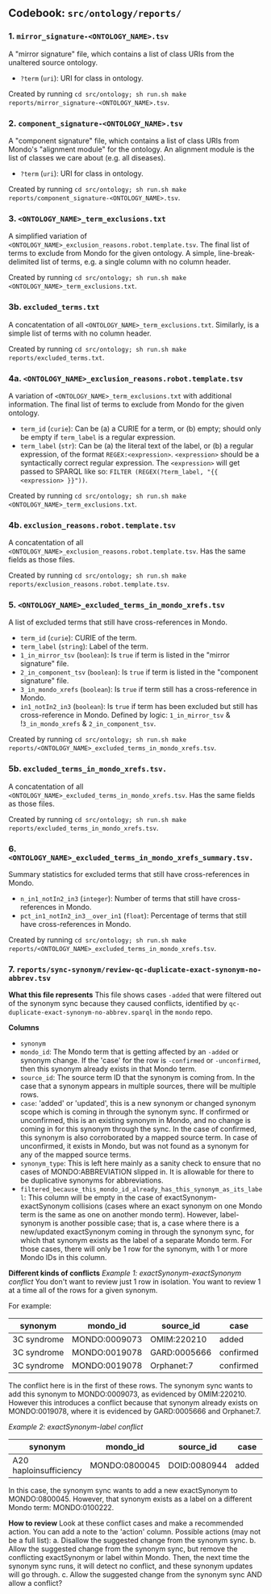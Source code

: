 ## Codebook: `src/ontology/reports/`

### 1. `mirror_signature-<ONTOLOGY_NAME>.tsv`
A "mirror signature" file, which contains a list of class URIs from the unaltered source ontology.
- `?term` (`uri`): URI for class in ontology.   

Created by running `cd src/ontology; sh run.sh make reports/mirror_signature-<ONTOLOGY_NAME>.tsv`.

### 2. `component_signature-<ONTOLOGY_NAME>.tsv`
A "component signature" file, which contains a list of class URIs from Mondo's "alignment module" for the ontology. An 
alignment module is the list of classes we care about (e.g. all diseases).
- `?term` (`uri`): URI for class in ontology.

Created by running `cd src/ontology; sh run.sh make reports/component_signature-<ONTOLOGY_NAME>.tsv`.

### 3. `<ONTOLOGY_NAME>_term_exclusions.txt`
A simplified variation of `<ONTOLOGY_NAME>_exclusion_reasons.robot.template.tsv`. The final list of terms to exclude 
from Mondo for the given ontology. A simple, line-break-delimited list of terms, e.g. a single column with no column 
header. 

Created by running `cd src/ontology; sh run.sh make <ONTOLOGY_NAME>_term_exclusions.txt`.

### 3b. `excluded_terms.txt`
A concatentation of all `<ONTOLOGY_NAME>_term_exclusions.txt`. Similarly, is a simple list of terms with no column 
header.

Created by running `cd src/ontology; sh run.sh make reports/excluded_terms.txt`.

### 4a. `<ONTOLOGY_NAME>_exclusion_reasons.robot.template.tsv`
A variation of `<ONTOLOGY_NAME>_term_exclusions.txt` with additional information. The final list of terms to exclude 
from Mondo for the given ontology. 
- `term_id` (`curie`): Can be (a) a CURIE for a term, or (b) empty; should only be empty if `term_label` is a regular 
  expression. 
- `term_label` (`str`): Can be (a) the literal text of the label, or (b) a regular expression, of the format 
  `REGEX:<expression>`. `<expression>` should be a syntactically correct regular expression. The `<expression>` will get
  passed to SPARQL like so: `FILTER (REGEX(?term_label, "{{ <expression> }}"))`.

Created by running `cd src/ontology; sh run.sh make <ONTOLOGY_NAME>_term_exclusions.txt`.

### 4b. `exclusion_reasons.robot.template.tsv`
A concatentation of all `<ONTOLOGY_NAME>_exclusion_reasons.robot.template.tsv`. Has the same fields as those files.

Created by running `cd src/ontology; sh run.sh make reports/exclusion_reasons.robot.template.tsv`.

### 5. `<ONTOLOGY_NAME>_excluded_terms_in_mondo_xrefs.tsv`
A list of excluded terms that still have cross-references in Mondo.
- `term_id` (`curie`): CURIE of the term.
- `term_label` (`string`): Label of the term.
- `1_in_mirror_tsv` (`boolean`): Is `true` if term is listed in the "mirror signature" file.
- `2_in_component_tsv` (`boolean`): Is `true` if term is listed in the "component signature" file.
- `3_in_mondo_xrefs` (`boolean`): Is `true` if term still has a cross-reference in Mondo.
- `in1_notIn2_in3` (`boolean`): Is `true` if term has been excluded but still has cross-reference in Mondo. Defined by 
  logic: `1_in_mirror_tsv` & !`3_in_mondo_xrefs` & `2_in_component_tsv`.

Created by running `cd src/ontology; sh run.sh make reports/<ONTOLOGY_NAME>_excluded_terms_in_mondo_xrefs.tsv`.

### 5b. `excluded_terms_in_mondo_xrefs.tsv.`
A concatentation of all `<ONTOLOGY_NAME>_excluded_terms_in_mondo_xrefs.tsv`. Has the same fields as those files.

Created by running `cd src/ontology; sh run.sh make reports/excluded_terms_in_mondo_xrefs.tsv`.

### 6. `<ONTOLOGY_NAME>_excluded_terms_in_mondo_xrefs_summary.tsv.`
Summary statistics for excluded terms that still have cross-references in Mondo.
- `n_in1_notIn2_in3` (`integer`): Number of terms that still have cross-references in Mondo.
- `pct_in1_notIn2_in3__over_in1` (`float`): Percentage of terms that still have cross-references in Mondo.

Created by running `cd src/ontology; sh run.sh make reports/<ONTOLOGY_NAME>_excluded_terms_in_mondo_xrefs.tsv`.

### 7. `reports/sync-synonym/review-qc-duplicate-exact-synonym-no-abbrev.tsv`
**What this file represents**
This file shows cases `-added` that were filtered out of the synonym sync because they caused conflicts, identified by `qc-duplicate-exact-synonym-no-abbrev.sparql` in the `mondo` repo.

**Columns**
- `synonym`
- `mondo_id`: The Mondo term that is getting affected by an `-added` or synonym change. If the 'case' for the row 
is `-confirmed` or `-unconfirmed`, then this synonym already exists in that Mondo term.
- `source_id`: The source term ID that the synonym is coming from. In the case that a synonym appears in multiple 
sources, there will be multiple rows.
- `case`: 'added' or 'updated', this is a new synonym or changed synonym scope which is coming in through the synonym 
sync. If confirmed or unconfirmed, this is an existing synonym in Mondo, and no change is coming in for this synonym 
through the sync. In the case of confirmed, this synonym is also corroborated by a mapped source term. In case of 
unconfirmed, it exists in Mondo, but was not found as a synonym for any of the mapped source terms.
- `synonym_type`: This is left here mainly as a sanity check to ensure that no cases of MONDO:ABBREVIATION slipped in. 
It is allowable for there to be duplicative synonyms for abbreviations.
- `filtered_because_this_mondo_id_already_has_this_synonym_as_its_label`: This column will be empty in the case of 
exactSynonym-exactSynonym collisions (cases where an exact synonym on one Mondo term is the same as one on another 
mondo term). However, label-synonym is another possible case; that is, a case where there is a new/updated exactSynonym 
coming in through the synonym sync, for which that synonym exists as the label of a separate Mondo term. For those 
cases, there will only be 1 row for the synonym, with 1 or more Mondo IDs in this column.

**Different kinds of conflicts**
_Example 1: exactSynonym-exactSynonym conflict_
You don't want to review just 1 row in isolation. You want to review 1 at a time all of the rows for a given synonym.

For example:

| synonym | mondo_id | source_id | case |
| --- | --- | --- | --- |
| 3C syndrome | MONDO:0009073 | OMIM:220210 | added |
| 3C syndrome | MONDO:0019078 | GARD:0005666 | confirmed |
| 3C syndrome | MONDO:0019078 | Orphanet:7 | confirmed |

The conflict here is in the first of these rows. The synonym sync wants to add this synonym to MONDO:0009073, as evidenced by OMIM:220210. However this introduces a conflict because that synonym already exists on MONDO:0019078, where it is evidenced by GARD:0005666 and Orphanet:7.

_Example 2: exactSynonym-label conflict_

| synonym | mondo_id | source_id | case | filtered_because_this_mondo_id_already_has_this_synonym_as_its_label |
| --- | --- | --- | --- | --- |
| A20 haploinsufficiency | MONDO:0800045 | DOID:0080944 | added | MONDO:0100222 |

In this case, the synonym sync wants to add a new exactSynonym to MONDO:0800045. However, that synonym exists as a label on a different Mondo term: MONDO:0100222.

**How to review**
Look at these conflict cases and make a recommended action. You can add a note to the 'action' column.
Possible actions (may not be a full list):
a. Disallow the suggested change from the synonym sync.
b. Allow the suggested change from the synonym sync, but remove the conflicting exactSynonym or label within Mondo. Then, the next time the synonym sync runs, it will detect no conflict, and these synonym updates will go through.
c. Allow the suggested change from the synonym sync AND allow a conflict?
